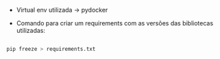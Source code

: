 * Virtual env utilizada -> pydocker

* Comando para criar um requirements com as versões das bibliotecas utilizadas:

```sh

pip freeze > requirements.txt
```
